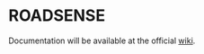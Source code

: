 # ROADSENSE

Documentation will be available at the official [wiki](https://github.com/LinoComesana/FRSim/wiki#forest-road-simulator-frsim).


